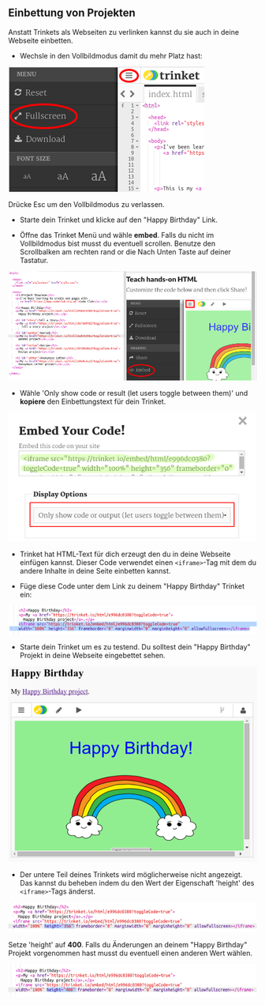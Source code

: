 ## Einbettung von Projekten

Anstatt Trinkets als Webseiten zu verlinken kannst du sie auch in deine Webseite einbetten.

+ Wechsle in den Vollbildmodus damit du mehr Platz hast:

![Screenshot](images/showcase-fullscreen.png)

Drücke Esc um den Vollbildmodus zu verlassen.

+ Starte dein Trinket und klicke auf den "Happy Birthday" Link.

+ Öffne das Trinket Menü und wähle **embed**. Falls du nicht im Vollbildmodus bist musst du eventuell scrollen. Benutze den Scrollbalken am rechten rand or die Nach Unten Taste auf deiner Tastatur.

![screenshot](images/showcase-embed-code.png)

+ Wähle 'Only show code or result (let users toggle between them)' und **kopiere** den Einbettungstext für dein Trinket. 

![Screenshot](images/showcase-embed.png)

+ Trinket hat HTML-Text für dich erzeugt den du in deine Webseite einfügen kannst. Dieser Code verwendet einen `<iframe>`-Tag mit dem du andere Inhalte in deine Seite einbetten kannst.

+ Füge diese Code unter dem Link zu deinem "Happy Birthday" Trinket ein:

![Screenshot](images/showcase-paste-embed.png)

+ Starte dein Trinket um es zu testend. Du solltest dein "Happy Birthday" Projekt in deine Webseite eingebettet sehen. 

![Screenshot](images/showcase-embed-output.png)

+ Der untere Teil deines Trinkets wird möglicherweise nicht angezeigt. Das kannst du beheben indem du den Wert der Eigenschaft 'height' des `<iframe>`-Tags änderst. 

![Screenshot](images/showcase-embed-height.png)

Setze 'height' auf **400**. Falls du Änderungen an deinem "Happy Birthday" Projekt vorgenommen hast musst du eventuell einen anderen Wert wählen.

![Screenshot](images/showcase-embed-fixed.png)